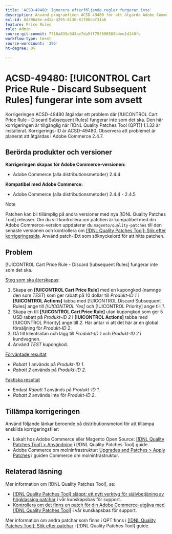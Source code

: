 ```yaml
---
title: 'ACSD-49480: Ignorera efterföljande regler fungerar inte'
description: Använd programfixen ACSD-49480 för att åtgärda Adobe Commerce-problemet där [!UICONTROL Cart Price Rule - Discard Subsequent Rules] fungerar inte som det ska.
exl-id: 8d306a9e-ed1a-4295-8130-81700cbf31a6
feature: Price Rules
role: Admin
source-git-commit: 7718a835e343ae7da9ff79f690503b4ee1d140fc
workflow-type: tm+mt
source-wordcount: '396'
ht-degree: 0%

---
```


# ACSD-49480: [!UICONTROL Cart Price Rule - Discard Subsequent Rules] fungerar inte som avsett

Korrigeringen ACSD-49480 åtgärdar ett problem där [!UICONTROL Cart Price Rule - Discard Subsequent Rules] fungerar inte som det ska. Den här korrigeringen är tillgänglig när [!DNL Quality Patches Tool (QPT)] 1.1.32 är installerat. Korrigerings-ID är ACSD-49480. Observera att problemet är planerat att åtgärdas i Adobe Commerce 2.4.7.

## Berörda produkter och versioner

**Korrigeringen skapas för Adobe Commerce-versionen:**

* Adobe Commerce (alla distributionsmetoder) 2.4.4

**Kompatibel med Adobe Commerce:**

* Adobe Commerce (alla distributionsmetoder) 2.4.4 - 2.4.5

>[!NOTE]
>
>Patchen kan bli tillämplig på andra versioner med nya [!DNL Quality Patches Tool] releaser. Om du vill kontrollera om patchen är kompatibel med din Adobe Commerce-version uppdaterar du `magento/quality-patches` till den senaste versionen och kontrollera om [[!DNL Quality Patches Tool]: Sök efter korrigeringssida](https://experienceleague.adobe.com/tools/commerce-quality-patches/index.html). Använd patch-ID:t som söknyckelord för att hitta patchen.

## Problem

[!UICONTROL Cart Price Rule - Discard Subsequent Rules] fungerar inte som det ska.

<u>Steg som ska återskapas</u>:

1. Skapa en **[!UICONTROL Cart Price Rule]** med en kupongkod (namnge den som *TEST*) som ger rabatt på 10 dollar till *Produkt-ID 1* i **[!UICONTROL Actions]** tabba med [!UICONTROL Discard Subsequent Rules] ange till *[!UICONTROL Yes]* och [!UICONTROL Priority] ange till *1*.
1. Skapa en till **[!UICONTROL Cart Price Rule]** utan kupongkod som ger 5 USD rabatt på *Produkt-ID 2* i **[!UICONTROL Actions]** tabba med [!UICONTROL Priority] ange till *2*. Här antar vi att det här är en global försäljning för *Produkt-ID 2*.
1. Gå till klientsidan och lägg till *Produkt-ID 1* och *Produkt-ID 2* i kundvagnen.
1. Använd *TEST* kupongkod.

<u>Förväntade resultat</u>

* *Rabatt 1* används på *Produkt-ID 1*.
* *Rabatt 2* används på *Produkt-ID 2*.

<u>Faktiska resultat</u>

* Endast *Rabatt 1* används på *Produkt-ID 1*.
* *Rabatt 2* används inte för *Produkt-ID 2*.

## Tillämpa korrigeringen

Använd följande länkar beroende på distributionsmetod för att tillämpa enskilda korrigeringsfiler:

* Lokalt hos Adobe Commerce eller Magento Open Source: [[!DNL Quality Patches Tool] > Användning](https://experienceleague.adobe.com/docs/commerce-operations/tools/quality-patches-tool/usage.html) i [!DNL Quality Patches Tool] guide.
* Adobe Commerce om molninfrastruktur: [Upgrades and Patches > Apply Patches](https://experienceleague.adobe.com/docs/commerce-cloud-service/user-guide/develop/upgrade/apply-patches.html) i guiden Commerce om molninfrastruktur.

## Relaterad läsning

Mer information om [!DNL Quality Patches Tool], se:

* [[!DNL Quality Patches Tool] släppt: ett nytt verktyg för självbetjäning av högklassiga patchar](/help/announcements/adobe-commerce-announcements/magento-quality-patches-released-new-tool-to-self-serve-quality-patches.md) i vår kunskapsbas för support.
* [Kontrollera om det finns en patch för din Adobe Commerce-utgåva med [!DNL Quality Patches Tool]](/help/support-tools/patches-available-in-qpt-tool/check-patch-for-magento-issue-with-magento-quality-patches.md) i vår kunskapsbas för support.

Mer information om andra patchar som finns i QPT finns i [[!DNL Quality Patches Tool]: Sök efter patchar](https://experienceleague.adobe.com/tools/commerce-quality-patches/index.html) i [!DNL Quality Patches Tool] guide.
